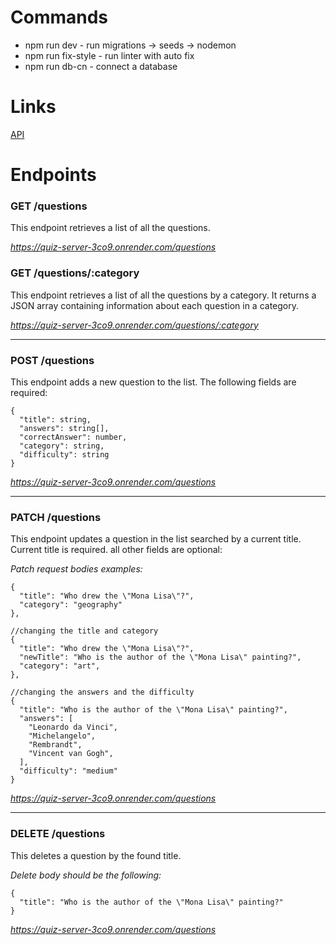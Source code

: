 # Commands

- npm run dev - run migrations -> seeds -> nodemon
- npm run fix-style - run linter with auto fix
- npm run db-cn - connect a database

# Links

[API](https://quiz-server-3co9.onrender.com/)

# Endpoints

### GET /questions

This endpoint retrieves a list of all the questions.

_https://quiz-server-3co9.onrender.com/questions_

### GET /questions/:category

This endpoint retrieves a list of all the questions by a category. It returns a JSON array containing information about each question in a category.

_https://quiz-server-3co9.onrender.com/questions/:category_

***

### POST /questions

This endpoint adds a new question to the list.
The following fields are required:
```
{
  "title": string,
  "answers": string[],
  "correctAnswer": number,
  "category": string,
  "difficulty": string
}
```
_https://quiz-server-3co9.onrender.com/questions_

***

### PATCH /questions

This endpoint updates a question in the list searched by a current title.
Current title is required. all other fields are optional:

_Patch request bodies examples:_
```
{
  "title": "Who drew the \"Mona Lisa\"?",
  "category": "geography"
},

//changing the title and category
{
  "title": "Who drew the \"Mona Lisa\"?",
  "newTitle": "Who is the author of the \"Mona Lisa\" painting?",
  "category": "art",
},

//changing the answers and the difficulty
{
  "title": "Who is the author of the \"Mona Lisa\" painting?",
  "answers": [
    "Leonardo da Vinci",
    "Michelangelo",
    "Rembrandt",
    "Vincent van Gogh",
  ],
  "difficulty": "medium"
}
```

_https://quiz-server-3co9.onrender.com/questions_

***

### DELETE /questions

This deletes a question by the found title.

_Delete body should be the following:_
```
{
  "title": "Who is the author of the \"Mona Lisa\" painting?"
}
```

_https://quiz-server-3co9.onrender.com/questions_
